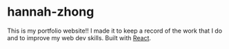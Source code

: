 # hannah-zhong

This is my portfolio website!! I made it to keep a record of the work that I do and to improve my web dev skills. Built with [React](https://github.com/facebook/create-react-app).
